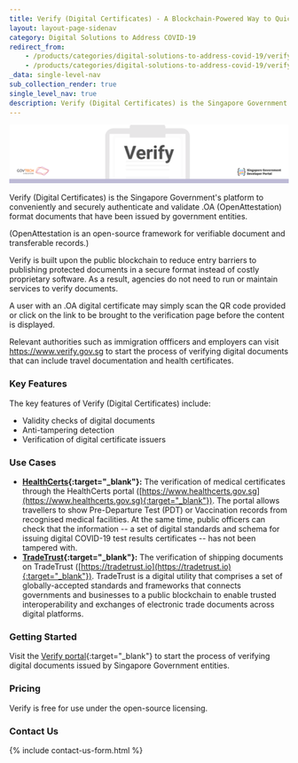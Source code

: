 ```yaml
---
title: Verify (Digital Certificates) - A Blockchain-Powered Way to Quickly and Easily Verify Digital Certificates
layout: layout-page-sidenav
category: Digital Solutions to Address COVID-19
redirect_from:
    - /products/categories/digital-solutions-to-address-covid-19/verify-digital-certificates/
    - /products/categories/digital-solutions-to-address-covid-19/verify-digital-certificates.html
_data: single-level-nav
sub_collection_render: true
single_level_nav: true
description: Verify (Digital Certificates) is the Singapore Government's trusted government verifier for OpenAttestation (.OA) files.
---
```


![Verify header banner](/assets/img/Verify-NewHeaderBanner.png)

Verify (Digital Certificates) is the Singapore Government's platform to conveniently and securely authenticate and validate .OA (OpenAttestation) format documents that have been issued by government entities.
	
(OpenAttestation is an open-source framework for verifiable document and transferable records.)                             

Verify is built upon the public blockchain to reduce entry barriers to publishing protected documents in a secure format instead of costly proprietary software. As a result, agencies do not need to run or maintain services to verify documents.

A user with an .OA digital certificate may simply scan the QR code provided or click on the link to be brought to the verification page before the content is displayed.

Relevant authorities such as immigration offficers and employers can visit <https://www.verify.gov.sg> to start the process of verifying digital documents that can include travel documentation and health certificates.

### Key Features

The key features of Verify (Digital Certificates) include:
- Validity checks of digital documents
- Anti-tampering detection
- Verification of digital certificate issuers

### Use Cases

- **[HealthCerts](https://www.developer.tech.gov.sg/products/categories/digital-solutions-to-address-covid-19/healthcerts/overview.html){:target="_blank"}:** The verification of medical certificates through the HealthCerts portal ([https://www.healthcerts.gov.sg](https://www.healthcerts.gov.sg){:target="_blank"}). The portal allows travellers to show Pre-Departure Test (PDT) or Vaccination records from recognised medical facilities. At the same time, public officers can check that the information -- a set of digital standards and schema for issuing digital COVID-19 test results certificates -- has not been tampered with.
- **[TradeTrust](https://www.developer.tech.gov.sg/products/categories/blockchain/tradetrust/overview.html){:target="_blank"}:** The verification of shipping documents on TradeTrust ([https://tradetrust.io](https://tradetrust.io){:target="_blank"}). TradeTrust is a digital utility that comprises a set of globally-accepted standards and frameworks that connects governments and businesses to a public blockchain to enable trusted interoperability and exchanges of electronic trade documents across digital platforms.

### Getting Started

Visit the [Verify portal](https://www.verify.gov.sg/){:target="_blank"} to start the process of verifying digital documents issued by Singapore Government entities.

### Pricing

Verify is free for use under the open-source licensing.

### Contact Us

{% include contact-us-form.html %}
